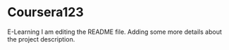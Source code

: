 # Coursera123
E-Learning
I am editing the README file. Adding some more details about the project description.
